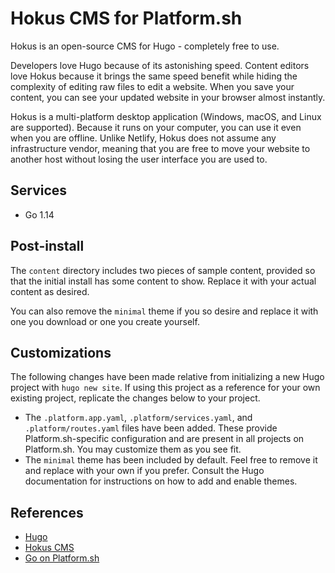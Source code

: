 # Hokus CMS for Platform.sh


Hokus is an open-source CMS for Hugo - completely free to use.

Developers love Hugo because of its astonishing speed.
Content editors love Hokus because it brings the same speed benefit while hiding the complexity of editing raw files to edit a website.
When you save your content, you can see your updated website in your browser almost instantly.

Hokus is a multi-platform desktop application (Windows, macOS, and Linux are supported). Because it runs on your computer, you can use it even when you are offline.
Unlike Netlify, Hokus does not assume any infrastructure vendor, meaning that you are free to move your website to another host without losing the user interface you are used to.




## Services

* Go 1.14

## Post-install

The `content` directory includes two pieces of sample content, provided so that the initial install has some content to show.  Replace it with your actual content as desired.

You can also remove the `minimal` theme if you so desire and replace it with one you download or one you create yourself.

## Customizations

The following changes have been made relative from initializing a new Hugo project with `hugo new site`. If using this project as a reference for your own existing project, replicate the changes below to your project.

* The `.platform.app.yaml`, `.platform/services.yaml`, and `.platform/routes.yaml` files have been added.  These provide Platform.sh-specific configuration and are present in all projects on Platform.sh.  You may customize them as you see fit.
* The `minimal` theme has been included by default.  Feel free to remove it and replace with your own if you prefer.  Consult the Hugo documentation for instructions on how to add and enable themes.

## References

* [Hugo](https://gohugo.io/)
* [Hokus CMS](https://www.hokuscms.com/)
* [Go on Platform.sh](https://docs.platform.sh/languages/go.html)

